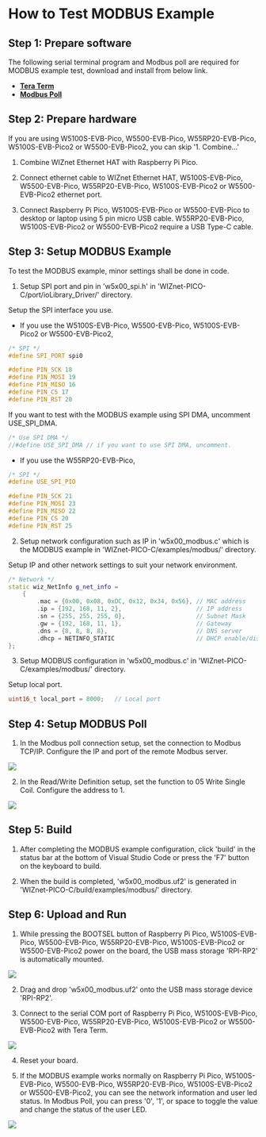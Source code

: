 # How to Test MODBUS Example



## Step 1: Prepare software

The following serial terminal program and Modbus poll are required for MODBUS example test, download and install from below link.

- [**Tera Term**][link-tera_term]
- [**Modbus Poll**][link-modbus_poll]



## Step 2: Prepare hardware

If you are using W5100S-EVB-Pico, W5500-EVB-Pico, W55RP20-EVB-Pico, W5100S-EVB-Pico2 or W5500-EVB-Pico2, you can skip '1. Combine...'

1. Combine WIZnet Ethernet HAT with Raspberry Pi Pico.

2. Connect ethernet cable to WIZnet Ethernet HAT, W5100S-EVB-Pico, W5500-EVB-Pico, W55RP20-EVB-Pico, W5100S-EVB-Pico2 or W5500-EVB-Pico2 ethernet port.

3. Connect Raspberry Pi Pico, W5100S-EVB-Pico or W5500-EVB-Pico to desktop or laptop using 5 pin micro USB cable. W55RP20-EVB-Pico, W5100S-EVB-Pico2 or W5500-EVB-Pico2 require a USB Type-C cable.



## Step 3: Setup MODBUS Example

To test the MODBUS example, minor settings shall be done in code.

1. Setup SPI port and pin in 'w5x00_spi.h' in 'WIZnet-PICO-C/port/ioLibrary_Driver/' directory.

Setup the SPI interface you use.
- If you use the W5100S-EVB-Pico, W5500-EVB-Pico, W5100S-EVB-Pico2 or W5500-EVB-Pico2,

```cpp
/* SPI */
#define SPI_PORT spi0

#define PIN_SCK 18
#define PIN_MOSI 19
#define PIN_MISO 16
#define PIN_CS 17
#define PIN_RST 20
```

If you want to test with the MODBUS example using SPI DMA, uncomment USE_SPI_DMA.

```cpp
/* Use SPI DMA */
//#define USE_SPI_DMA // if you want to use SPI DMA, uncomment.
```
- If you use the W55RP20-EVB-Pico,
```cpp
/* SPI */
#define USE_SPI_PIO

#define PIN_SCK 21
#define PIN_MOSI 23
#define PIN_MISO 22
#define PIN_CS 20
#define PIN_RST 25
```

2. Setup network configuration such as IP in 'w5x00_modbus.c' which is the MODBUS example in 'WIZnet-PICO-C/examples/modbus/' directory.

Setup IP and other network settings to suit your network environment.

```cpp
/* Network */
static wiz_NetInfo g_net_info =
    {
        .mac = {0x00, 0x08, 0xDC, 0x12, 0x34, 0x56}, // MAC address
        .ip = {192, 168, 11, 2},                     // IP address
        .sn = {255, 255, 255, 0},                    // Subnet Mask
        .gw = {192, 168, 11, 1},                     // Gateway
        .dns = {8, 8, 8, 8},                         // DNS server
        .dhcp = NETINFO_STATIC                       // DHCP enable/disable
};
```

3. Setup MODBUS configuration in 'w5x00_modbus.c' in 'WIZnet-PICO-C/examples/modbus/' directory.

Setup local port.

```cpp
uint16_t local_port = 8000;   // Local port
```

## Step 4: Setup MODBUS Poll

1. In the Modbus poll connection setup, set the connection to Modbus TCP/IP. Configure the IP and port of the remote Modbus server.

![][link-connection_setup]

2. In the Read/Write Definition setup, set the function to 05 Write Single Coil. Configure the address to 1.

![][link-read_write_definition_setup]

## Step 5: Build

1. After completing the MODBUS example configuration, click 'build' in the status bar at the bottom of Visual Studio Code or press the 'F7' button on the keyboard to build.

2. When the build is completed, 'w5x00_modbus.uf2' is generated in 'WIZnet-PICO-C/build/examples/modbus/' directory.



## Step 6: Upload and Run

1. While pressing the BOOTSEL button of Raspberry Pi Pico, W5100S-EVB-Pico, W5500-EVB-Pico, W55RP20-EVB-Pico, W5100S-EVB-Pico2 or W5500-EVB-Pico2 power on the board, the USB mass storage 'RPI-RP2' is automatically mounted.

![][link-raspberry_pi_pico_usb_mass_storage]

2. Drag and drop 'w5x00_modbus.uf2' onto the USB mass storage device 'RPI-RP2'.

3. Connect to the serial COM port of Raspberry Pi Pico, W5100S-EVB-Pico, W5500-EVB-Pico, W55RP20-EVB-Pico, W5100S-EVB-Pico2 or W5500-EVB-Pico2 with Tera Term.

![][link-connect_to_serial_com_port]

4. Reset your board.

5. If the MODBUS example works normally on Raspberry Pi Pico, W5100S-EVB-Pico, W5500-EVB-Pico, W55RP20-EVB-Pico, W5100S-EVB-Pico2 or W5500-EVB-Pico2, you can see the network information and user led status. In Modbus Poll, you can press '0', '1', or space to toggle the value and change the status of the user LED.

![][link-modbus_poll_and_tera_term]


<!--
Link
-->

[link-tera_term]: https://osdn.net/projects/ttssh2/releases/
[link-modbus_poll]: https://www.modbustools.com/download.html
[link-connection_setup]: https://github.com/WIZnet-ioNIC/WIZnet-PICO-MODBUS-C/blob/main/static/images/modbus/connection_setup.png
[link-read_write_definition_setup]: https://github.com/WIZnet-ioNIC/WIZnet-PICO-MODBUS-C/blob/main/static/images/modbus/read_write_definition_setup.png
[link-raspberry_pi_pico_usb_mass_storage]: https://github.com/WIZnet-ioNIC/WIZnet-PICO-C/blob/main/static/images/sntp/raspberry_pi_pico_usb_mass_storage.png
[link-connect_to_serial_com_port]: https://github.com/WIZnet-ioNIC/WIZnet-PICO-C/blob/main/static/images/sntp/connect_to_serial_com_port.png
[link-modbus_poll_and_tera_term]: https://github.com/WIZnet-ioNIC/WIZnet-PICO-MODBUS-C/blob/main/static/images/modbus/modbus_poll_and_tera_term.png
